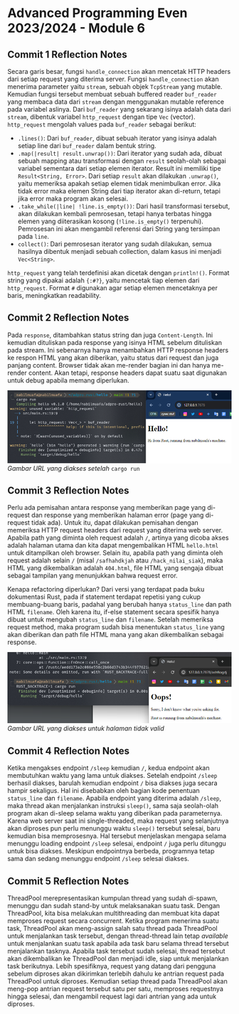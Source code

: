 # Advanced Programming Even 2023/2024 - Module 6

## Commit 1 Reflection Notes

Secara garis besar, fungsi `handle_connection` akan mencetak HTTP headers dari setiap request yang diterima server. Fungsi `handle_connection` akan menerima parameter yaitu `stream`, sebuah objek `TcpStream` yang mutable. Kemudian fungsi tersebut membuat sebuah buffered reader `buf_reader` yang membaca data dari `stream` dengan menggunakan mutable reference pada variabel aslinya. Dari `buf_reader` yang sekarang isinya adalah data dari `stream`, dibentuk variabel `http_request` dengan tipe `Vec` (vector). `http_request` mengolah values pada `buf_reader` sebagai berikut:

- `.lines()`: Dari `buf_reader`, dibuat sebuah iterator yang isinya adalah setiap line dari `buf_reader` dalam bentuk string.
- `.map(|result| result.unwrap())`: Dari iterator yang sudah ada, dibuat sebuah mapping atau transformasi dengan `result` seolah-olah sebagai variabel sementara dari setiap elemen iterator. Result ini memiliki tipe `Result<String, Error>`. Dari setiap `result` akan dilakukan `.unwrap()`, yaitu memeriksa apakah setiap elemen tidak menimbulkan error. Jika tidak error maka elemen String dari tiap iterator akan di-return, tetapi jika error maka program akan selesai.
- `.take_while(|line| !line.is_empty())`: Dari hasil transformasi tersebut, akan dilakukan kembali pemrosesan, tetapi hanya terbatas hingga elemen yang diiterasikan kosong (`!line.is_empty()` terpenuhi). Pemrosesan ini akan mengambil referensi dari String yang tersimpan pada `line`.
- `collect()`: Dari pemrosesan iterator yang sudah dilakukan, semua hasilnya dibentuk menjadi sebuah collection, dalam kasus ini menjadi `Vec<String>`.

`http_request` yang telah terdefinisi akan dicetak dengan `println!()`. Format string yang dipakai adalah `{:#?}`, yaitu mencetak tiap elemen dari `http_request`. Format `#` digunakan agar setiap elemen mencetaknya per baris, meningkatkan readability.

## Commit 2 Reflection Notes

Pada `response`, ditambahkan status string dan juga `Content-Length`. Ini kemudian dituliskan pada response yang isinya HTML sebelum dituliskan pada stream. Ini sebenarnya hanya menambahkan HTTP response headers ke respon HTML yang akan diberikan, yaitu status dari request dan juga panjang content. Browser tidak akan me-render bagian ini dan hanya me-render content. Akan tetapi, response headers dapat suatu saat digunakan untuk debug apabila memang diperlukan.

![](/assets/img/commit2.png)
_Gambar URL yang diakses setelah_ `cargo run`

## Commit 3 Reflection Notes

Perlu ada pemisahan antara response yang memberikan page yang di-request dan response yang memberikan halaman error (page yang di-request tidak ada). Untuk itu, dapat dilakukan pemisahan dengan memeriksa HTTP request headers dari request yang diterima web server. Apabila path yang diminta oleh request adalah `/`, artinya yang dicoba akses adalah halaman utama dan kita dapat mengembalikan HTML `hello.html` untuk ditampilkan oleh browser. Selain itu, apabila path yang diminta oleh request adalah selain `/` (misal `/safhahdkjah` atau `/hack_nilai_siak`), maka HTML yang dikembalikan adalah `404.html`, file HTML yang sengaja dibuat sebagai tampilan yang menunjukkan bahwa request error.

Kenapa refactoring diperlukan? Dari versi yang terdapat pada buku dokumentasi Rust, pada if statement terdapat repetisi yang cukup membuang-buang baris, padahal yang berubah hanya `status_line` dan path HTML `filename`. Oleh karena itu, if-else statement secara spesifik hanya dibuat untuk mengubah `status_line` dan `filename`. Setelah memeriksa request method, maka program sudah bisa menentukan `status_line` yang akan diberikan dan path file HTML mana yang akan dikembalikan sebagai response.

![](/assets/img/commit3.png)
_Gambar URL yang diakses untuk halaman tidak valid_

## Commit 4 Reflection Notes

Ketika mengakses endpoint `/sleep` kemudian `/`, kedua endpoint akan membutuhkan waktu yang lama untuk diakses. Setelah endpoint `/sleep` berhasil diakses, barulah kemudian endpoint `/` bisa diakses juga secara hampir sekaligus. Hal ini disebabkan oleh bagian kode penentuan `status_line` dan `filename`. Apabila endpoint yang diterima adalah `/sleep`, maka thread akan menjalankan instruksi `sleep()`, sama saja seolah-olah program akan di-sleep selama waktu yang diberikan pada parameternya. Karena web server saat ini single-threaded, maka request yang selanjutnya akan diproses pun perlu menunggu waktu `sleep()` tersebut selesai, baru kemudian bisa memprosesnya. Hal tersebut menjelaskan mengapa selama menunggu loading endpoint `/sleep` selesai, endpoint `/` juga perlu ditunggu untuk bisa diakses. Meskipun endpointnya berbeda, programnya tetap sama dan sedang menunggu endpoint `/sleep` selesai diakses.

## Commit 5 Reflection Notes

ThreadPool merepresentasikan kumpulan thread yang sudah di-spawn, menunggu dan sudah stand-by untuk melaksanakan suatu task. Dengan ThreadPool, kita bisa melakukan multithreading dan membuat kita dapat memproses request secara concurrent. Ketika program menerima suatu task, ThreadPool akan meng-assign salah satu thread pada ThreadPool untuk menjalankan task tersebut, dengan thread-thread lain tetap _available_ untuk menjalankan suatu task apabila ada task baru selama thread tersebut menjalankan tasknya. Apabila task tersebut sudah selesai, thread tersebut akan dikembalikan ke ThreadPool dan menjadi idle, siap untuk menjalankan task berikutnya. Lebih spesifiknya, request yang datang dari pengguna sebelum diproses akan dikirimkan terlebih dahulu ke antrian request pada ThreadPool untuk diproses. Kemudian setiap thread pada ThreadPool akan meng-pop antrian request tersebut satu per satu, memproses requestnya hingga selesai, dan mengambil request lagi dari antrian yang ada untuk diproses.
